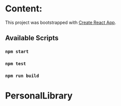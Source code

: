 # Content:

This project was bootstrapped with [Create React App](https://github.com/facebook/create-react-app).

## Available Scripts



### `npm start`


### `npm test`


### `npm run build`


# PersonalLibrary
